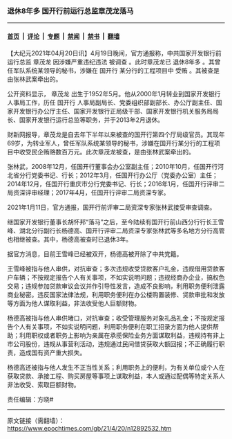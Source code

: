 ### 退休8年多 国开行前运行总监章茂龙落马

---

#### [首页](../../../..?n12892532) &nbsp;|&nbsp; [评论](../../../../../epoch-comment?n12892532) &nbsp;|&nbsp; [专题](../../../../../epoch-special?n12892532) &nbsp;|&nbsp; [禁闻](../../../../../epoch-news?n12892532) &nbsp;|&nbsp; [禁书](../../../../../books?n12892532) &nbsp;|&nbsp; [翻墙](https://github.com/gfw-breaker/nogfw/blob/master/README.md?n12892532)


<div class="post_content" id="artbody" itemprop="articleBody">
 <!-- article content begin -->
 <p>
  【大纪元2021年04月20日讯】4月19日晚间，官方通报称，中共国家开发银行前运行总监
  <ok href="https://www.epochtimes.com/gb/tag/%E7%AB%A0%E8%8C%82%E9%BE%99.html">
   章茂龙
  </ok>
  因涉嫌严重违纪违法
  <ok href="https://www.epochtimes.com/gb/tag/%E8%A2%AB%E8%B0%83%E6%9F%A5.html">
   被调查
  </ok>
  。此时章茂龙已
  <ok href="https://www.epochtimes.com/gb/tag/%E9%80%80%E4%BC%918%E5%B9%B4%E5%A4%9A.html">
   退休8年多
  </ok>
  。其曾任军队系统某领导的秘书，涉嫌在
  <ok href="https://www.epochtimes.com/gb/tag/%E5%9B%BD%E5%BC%80%E8%A1%8C.html">
   国开行
  </ok>
  某分行的工程项目中
  <ok href="https://www.epochtimes.com/gb/tag/%E5%8F%97%E8%B4%BF.html">
   受贿
  </ok>
  。其被查是由张林武案牵出的。
 </p>
 <p>
  公开资料显示，
  <ok href="https://www.epochtimes.com/gb/tag/%E7%AB%A0%E8%8C%82%E9%BE%99.html">
   章茂龙
  </ok>
  出生于1952年5月。他从2000年1月转业到国家开发银行人事局工作，历任
  <ok href="https://www.epochtimes.com/gb/tag/%E5%9B%BD%E5%BC%80%E8%A1%8C.html">
   国开行
  </ok>
  人事局副局长、党委组织部副部长、办公厅副主任、国家开发银行办公厅主任、国家开发银行正局级干部、国家开发银行机关服务局局长、国家开发银行运行总监等职务，并于2013年2月退休。
 </p>
 <p>
  财新网报导，章茂龙是自去年下半年以来被查的国开行第四个厅局级官员。其现年69岁，为转业军人，曾任军队系统某领导的秘书，涉嫌在国开行某分行的工程项目中收受民企贿赂数百万元。此次章茂龙被查，是由张林武案牵出的。
 </p>
 <p>
  张林武，2008年12月，任国开行董事会办公室副主任；2010年10月，任国开行河北省分行党委书记、行长；2012年3月，任国开行办公厅（党委办公室）主任；2014年12月，任国开行重庆市分行党委书记、行长；2016年1月，任国开行评审二局资深评审经理；2017年4月，任国开行评审二局资深专家。
 </p>
 <p>
  2021年1月11日，官方通报，国开行前评审二局资深专家张林武接受审查调查。
 </p>
 <p>
  继国家开发银行董事长胡怀邦“落马”之后，至今陆续有国开行前山西分行行长王雪峰、湖北分行副行长杨德高、国开行评审二局资深专家张林武等多名地方分行高管也相继被查。其中，杨德高被查时已退休3年。
 </p>
 <p>
  据官方消息，目前王雪峰已经被双开，杨德高被开除了中共党籍。
 </p>
 <p>
  王雪峰被指与他人串供，对抗审查；多次违规收受贷款客户礼金，违规借用贷款客户车辆；不按规定报告个人有关事项，不如实说明问题；违规经商办企业，搞权色交易；违规参加贷款审议会议并作引导性发言，造成不良影响，利用职务便利泄露商业秘密。违反国家法律法规，利用职务便利在办公楼购置装修、贷款审批和发放等方面为他人谋取利益，非法收受他人巨额财物。
 </p>
 <p>
  杨德高被指与他人串供堵口，对抗审查；收受管理服务对象礼品礼金；不按规定报告个人有关事项，不如实说明问题，利用职务便利在职工招录方面为他人提供帮助；利用职权或者职务上影响为亲属在承揽保险业务方面谋取利益，违规持有非上市公司股份，违规从事营利活动，违规通过民间借贷获取大额回报；不正确履行职责，造成国有资产重大损失。
 </p>
 <p>
  杨德高还被指与他人发生不正当性关系；利用职务上的便利，为有关单位或个人在获取贷款、承接工程、购买房屋等事项上谋取利益，本人或通过配偶等特定关系人非法收受、索取巨额财物。
 </p>
 <p>
  责任编辑：方晓#
 </p>
 <!-- article content end -->
 <div id="below_article_ad">
 </div>
</div>


---

原文链接（需翻墙）：https://www.epochtimes.com/gb/21/4/20/n12892532.htm